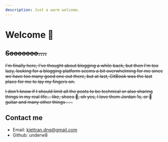 ```yaml
---
description: Just a warm welcome.
---
```


# Welcome 👋

## ~~Sooooooo....~~

~~I'm finally here, I've thought about blogging a while back, but then I'm too lazy, looking for a blogging platform seems a bit overwhelming for me since we have too many good one out there, but at last, GitBook was the last place for me to lay my fingers on.~~

~~I don't know if I should limit all the posts to be technical or also sharing things in my real life... like, shoes 🥾, oh yes, I love them Jordan 1s, or 🎸 guitar and many other things . . .~~

## Contact me

* Email: kiettran.dng@gmail.com
* Github: underw8
